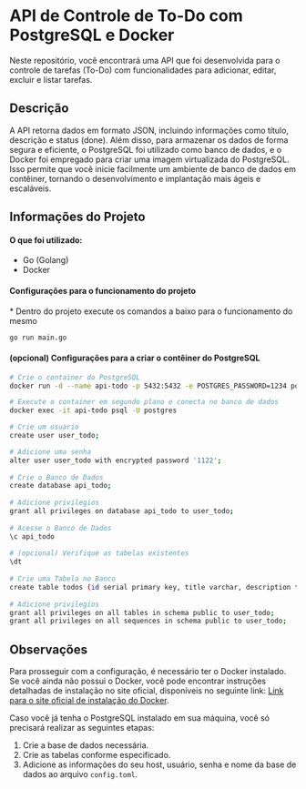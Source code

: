 # API de Controle de To-Do com PostgreSQL e Docker
Neste repositório, você encontrará uma API que foi desenvolvida para o controle de tarefas (To-Do) com funcionalidades para adicionar, editar, excluir e listar tarefas.

## Descrição
A API retorna dados em formato JSON, incluindo informações como título, descrição e status (done). Além disso, para armazenar os dados de forma segura e eficiente, o PostgreSQL foi utilizado como banco de dados, e o Docker foi empregado para criar uma imagem virtualizada do PostgreSQL. Isso permite que você inicie facilmente um ambiente de banco de dados em contêiner, tornando o desenvolvimento e implantação mais ágeis e escaláveis.

## Informações do Projeto

#### O que foi utilizado:
- Go (Golang)
- Docker

#### Configurações para o funcionamento do projeto

\* Dentro do projeto execute os comandos a baixo para o funcionamento do mesmo<br>
```sh
go run main.go
```

#### (opcional) Configurações para a criar o contêiner do PostgreSQL

```sh
# Crie o container do PostgreSQL
docker run -d --name api-todo -p 5432:5432 -e POSTGRES_PASSWORD=1234 postgres:13.5

# Execute o container em segundo plano e conecta no banco de dados
docker exec -it api-todo psql -U postgres

# Crie um usuario
create user user_todo;

# Adicione uma senha
alter user user_todo with encrypted password '1122';
 
# Crie o Banco de Dados 
create database api_todo;
 
# Adicione privilegios
grant all privileges on database api_todo to user_todo;
 
# Acesse o Banco de Dados
\c api_todo
 
# (opcional) Verifique as tabelas existentes
\dt
 
# Crie uma Tabela no Banco
create table todos (id serial primary key, title varchar, description text, done bool default FALSE);
 
# Adicione privilegios
grant all privileges on all tables in schema public to user_todo;
grant all privileges on all sequences in schema public to user_todo;
```
## Observações

Para prosseguir com a configuração, é necessário ter o Docker instalado. Se você ainda não possui o Docker, você pode encontrar instruções detalhadas de instalação no site oficial, disponíveis no seguinte link: [Link para o site oficial de instalação do Docker](https://docs.docker.com/desktop/).

Caso você já tenha o PostgreSQL instalado em sua máquina, você só precisará realizar as seguintes etapas:

1. Crie a base de dados necessária.
2. Crie as tabelas conforme especificado.
3. Adicione as informações do seu host, usuário, senha e nome da base de dados ao arquivo `config.toml`.
